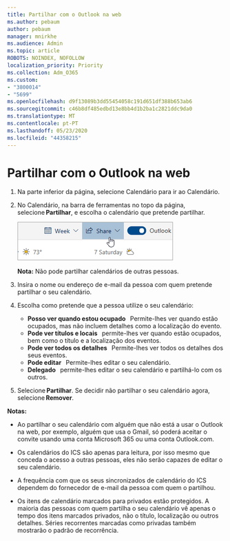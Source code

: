```yaml
---
title: Partilhar com o Outlook na web
ms.author: pebaum
author: pebaum
manager: mnirkhe
ms.audience: Admin
ms.topic: article
ROBOTS: NOINDEX, NOFOLLOW
localization_priority: Priority
ms.collection: Adm_O365
ms.custom:
- "3800014"
- "5699"
ms.openlocfilehash: d9f13089b3dd55454058c191d651df388b653ab6
ms.sourcegitcommit: c46b8df485edbd13e8bb4d1b2ba1c2821ddc9da0
ms.translationtype: MT
ms.contentlocale: pt-PT
ms.lasthandoff: 05/23/2020
ms.locfileid: "44358215"
---
```

# <a name="sharing-with-outlook-on-the-web"></a>Partilhar com o Outlook na web

1. Na parte inferior da página, selecione Calendário para ir ao Calendário.

2. No Calendário, na barra de ferramentas no topo da página, selecione **Partilhar**, e escolha o calendário que pretende partilhar. 

    ![Calendário de partilha](media/share-calendar.png)

    **Nota:** Não pode partilhar calendários de outras pessoas.

3. Insira o nome ou endereço de e-mail da pessoa com quem pretende partilhar o seu calendário.

4. Escolha como pretende que a pessoa utilize o seu calendário: 
    - **Posso ver quando estou ocupado**   Permite-lhes ver quando estão ocupados, mas não incluem detalhes como a localização do evento. 
    - **Pode ver títulos e locais**   permite-lhes ver quando estão ocupados, bem como o título e a localização dos eventos. 
    - **Pode ver todos os detalhes**   Permite-lhes ver todos os detalhes dos seus eventos. 
    - **Pode editar**   Permite-lhes editar o seu calendário. 
    - **Delegado**   permite-lhes editar o seu calendário e partilhá-lo com os outros.

5. Selecione **Partilhar**. Se decidir não partilhar o seu calendário agora, selecione **Remover**. 

**Notas:**  

- Ao partilhar o seu calendário com alguém que não está a usar o Outlook na web, por exemplo, alguém que usa o Gmail, só poderá aceitar o convite usando uma conta Microsoft 365 ou uma conta Outlook.com. 

- Os calendários do ICS são apenas para leitura, por isso mesmo que conceda o acesso a outras pessoas, eles não serão capazes de editar o seu calendário. 

- A frequência com que os seus sincronizados de calendário do ICS dependem do fornecedor de e-mail da pessoa com quem o partilhou. 

- Os itens de calendário marcados para privados estão protegidos. A maioria das pessoas com quem partilha o seu calendário vê apenas o tempo dos itens marcados privados, não o título, localização ou outros detalhes. Séries recorrentes marcadas como privadas também mostrarão o padrão de recorrência.
